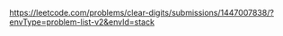 https://leetcode.com/problems/clear-digits/submissions/1447007838/?envType=problem-list-v2&envId=stack